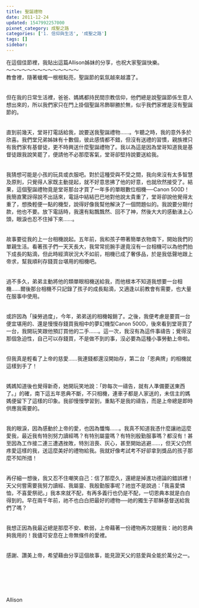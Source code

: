 ```yaml
---
title: 聖誕禮物
date: 2011-12-24
updated: 1547992257000
pixnet_category: 成聖之路
categories: ['1. 信仰與生活', '成聖之路']
tags: []
sidebar: 
---
```


<p>在這個佳節裡，我貼出這篇Allison姊妹的分享，也祝大家聖誕快樂。<!--more--><br/>～～～～～～～～～～～～～～<br/>教會裡，隨著蠟燭一根根點亮，聖誕節的氣氛越來越濃了。<br/><br/><br/>但在我的日常生活裡，爸爸、媽媽都持民間宗教信仰，他們總是說聖誕節係生意人想出來的，所以我們家只在門上掛個聖誕吊飾聊勝於無，似乎我們家裡是沒有聖誕節的。<br/><br/><br/>直到前幾天，堂哥打電話給我，說要送我聖誕禮物……。乍聽之時，我的意外多於欣喜。我們堂兄弟姊妹有十數個，彼此感情都不錯，但沒有送禮的習慣，親族裡只有我們家有基督徒，更不時興送什麼聖誕禮物了。我以為這是因為堂哥知道我是基督徒跟我說笑罷了，便請他不必那麼客氣，堂哥卻堅持說要送給我。<br/><br/><br/>我猜想可能是小孩的玩具或衣服吧。對於這種受與不受之間，我向來沒有太多智慧及原則，只覺得人家既主動提起，就不好意思拂了他的好意，也就欣然接受了。結果，這個聖誕禮物竟是堂哥那台才買了一年多的單眼數位相機──Canon 500D！<br/>我簡直驚訝得說不出話來，電話中結結巴巴地對他說太貴重了，堂哥卻說他覺得太重了，想換輕便一點的機型，說得好像我幫他解決了一個問題似的。我說要分期付款，他也不要。放下電話時，我還有點飄飄然、回不了神，然後大大的感動湧上心頭，眼淚也忍不住掉下來……。<br/><br/><br/>故事要從我的上一台相機說起。五年前，我和孩子帶著簡單衣物南下，開始我們的單親生活。看著孩子們一天天長大，我常常扼腕手邊竟沒有一台相機可以為他們拍下成長的點滴，但此時經濟狀況大不如前，相機已成了奢侈品，於是我低聲地跟上帝求，幫我順利存錢買台堪用的相機吧。<br/><br/><br/>過不多久，弟弟主動將他的類單眼相機送給我，而他根本不知道我想要一台相機……爾後那台相機不只記錄了孩子的成長點滴，又適逢以前教會有需要，也大量在服事中使用。<br/><br/><br/>或許因為「操勞過度」，今年，弟弟送的相機報銷了。之後，我便考慮是要買一台便宜堪用的、還是慢慢存錢買我相中的夢幻機型Canon 500D，後來看到堂哥買了一台，我開玩笑跟他預訂買他的二手……。這一次，我沒有為這件事禱告；覺得沒那個急迫性，自己可以存錢買，不是做不到的事，沒必要為這種小事勞動上帝啦。<br/><br/><br/>但我真是輕看了上帝的慈愛……我連錢都還沒開始存，第二台「恩典牌」的相機就這樣到手了！<br/><br/><br/>媽媽知道後也覺得新奇，她開玩笑地說：「妳每次一禱告，就有人準備要送東西了。」的確，南下這五年恩典不斷，不只相機，連車子都是人家送的，未信主的媽媽便留下了這樣的印象。我卻慢慢學習到，重點不是我的禱告，而是上帝總是即時供應我需要的。<br/><br/><br/>我的眼淚，因為感動於上帝的愛，也因為懺悔……。我真不知道我憑什麼讓祂這麼愛我，最近我有特別努力讀經嗎？有特別屬靈嗎？有特別殷勤服事嗎？都沒有！甚至因為工作接二連三遭遇挫敗，特別沮喪、灰心，甚至開始逃避……，但天父仍然疼愛這樣的我，送這麼美好的禮物給我。我就好像考試考不好卻拿到獎品的孩子那麼不知所措！<br/><br/><br/>再仔細一想後，我又忍不住嘲笑自己：信了那麼久，還總是掉進功德論的錯誤裡！天父何嘗需要我努力讀經、我屬靈、我殷勤服事呢？祂豈不是說過：「我喜愛憐恤，不喜愛祭祀。」我本來就不配，有再多義行也仍是不配，一切恩典本就是白白得到的。早在兩千年前，祂不也白白把最好的禮物──祂的獨生子耶穌基督送給我們了嗎？<br/><br/><br/>我想正因為我最近總是那麼不安、軟弱，上帝藉著一份禮物再次提醒我：祂的恩典夠我用的！我儘可安息在上帝無條件的愛裡。<br/><br/><br/>感謝、讚美上帝，希望藉由分享這個故事，能見證天父的慈愛與全能於萬分之一。<br/><br/><br/><br/><br/><br/><br/>Allison<br/><br/><br/><br/><br/><br/><br/><br/></p>